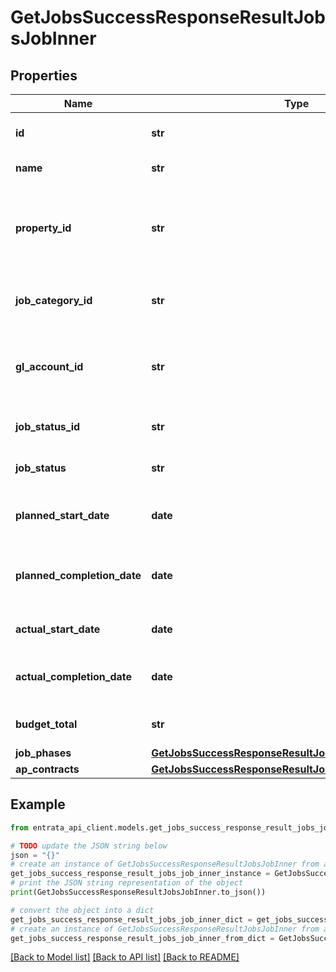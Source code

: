 # GetJobsSuccessResponseResultJobsJobInner


## Properties

Name | Type | Description | Notes
------------ | ------------- | ------------- | -------------
**id** | **str** | The unique identifier for the job. | 
**name** | **str** | The name of the job. | 
**property_id** | **str** | The unique identifier for the property associated with the job. | 
**job_category_id** | **str** | The unique identifier for the job category. | 
**gl_account_id** | **str** | The unique identifier for the general ledger account. | 
**job_status_id** | **str** | The status identifier of the job. | 
**job_status** | **str** | The current status of the job. | 
**planned_start_date** | **date** | The planned start date for the job. | 
**planned_completion_date** | **date** | The planned completion date for the job. | 
**actual_start_date** | **date** | The actual start date of the job. | 
**actual_completion_date** | **date** | The actual completion date of the job. | 
**budget_total** | **str** | The total budget for the job. | 
**job_phases** | [**GetJobsSuccessResponseResultJobsJobInnerJobPhases**](GetJobsSuccessResponseResultJobsJobInnerJobPhases.md) |  | 
**ap_contracts** | [**GetJobsSuccessResponseResultJobsJobInnerApContracts**](GetJobsSuccessResponseResultJobsJobInnerApContracts.md) |  | 

## Example

```python
from entrata_api_client.models.get_jobs_success_response_result_jobs_job_inner import GetJobsSuccessResponseResultJobsJobInner

# TODO update the JSON string below
json = "{}"
# create an instance of GetJobsSuccessResponseResultJobsJobInner from a JSON string
get_jobs_success_response_result_jobs_job_inner_instance = GetJobsSuccessResponseResultJobsJobInner.from_json(json)
# print the JSON string representation of the object
print(GetJobsSuccessResponseResultJobsJobInner.to_json())

# convert the object into a dict
get_jobs_success_response_result_jobs_job_inner_dict = get_jobs_success_response_result_jobs_job_inner_instance.to_dict()
# create an instance of GetJobsSuccessResponseResultJobsJobInner from a dict
get_jobs_success_response_result_jobs_job_inner_from_dict = GetJobsSuccessResponseResultJobsJobInner.from_dict(get_jobs_success_response_result_jobs_job_inner_dict)
```
[[Back to Model list]](../README.md#documentation-for-models) [[Back to API list]](../README.md#documentation-for-api-endpoints) [[Back to README]](../README.md)


